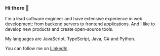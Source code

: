 ### Hi there 👋

I'm a lead software engineer and have extensive experience in web development: from backend servers to frontend applications. And I like to develop new products and create open-source tools.

My languages are JavaScript, TypeScript, Java, C# and Python.

You can follow me on [LinkedIn](https://www.linkedin.com/in/mnasyrov/).
